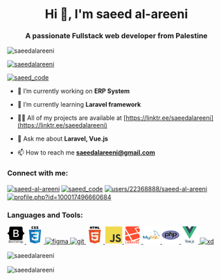 <h1 align="center">Hi 👋, I'm saeed al-areeni</h1>
<h3 align="center">A passionate Fullstack web developer from Palestine</h3>

<p align="left"> <img src="https://komarev.com/ghpvc/?username=saeedalareeni&label=Profile%20views&color=0e75b6&style=flat" alt="saeedalareeni" /> </p>

<p align="left"> <a href="https://github.com/ryo-ma/github-profile-trophy"><img src="https://github-profile-trophy.vercel.app/?username=saeedalareeni" alt="saeedalareeni" /></a> </p>

<p align="left"> <a href="https://twitter.com/saeed_code" target="blank"><img src="https://img.shields.io/twitter/follow/saeed_code?logo=twitter&style=for-the-badge" alt="saeed_code" /></a> </p>

- 🔭 I’m currently working on **ERP System**

- 🌱 I’m currently learning **Laravel framework**

- 👨‍💻 All of my projects are available at [https://linktr.ee/saeedalareeni](https://linktr.ee/saeedalareeni)

- 💬 Ask me about **Laravel, Vue.js**

- 📫 How to reach me **saeedalareeni@gmail.com**

<h3 align="left">Connect with me:</h3>
<p align="left">
<a href="https://codepen.io/saeed-al-areeni" target="blank"><img align="center" src="https://raw.githubusercontent.com/rahuldkjain/github-profile-readme-generator/master/src/images/icons/Social/codepen.svg" alt="saeed-al-areeni" height="30" width="40" /></a>
<a href="https://twitter.com/saeed_code" target="blank"><img align="center" src="https://raw.githubusercontent.com/rahuldkjain/github-profile-readme-generator/master/src/images/icons/Social/twitter.svg" alt="saeed_code" height="30" width="40" /></a>
<a href="https://stackoverflow.com/users/users/22368888/saeed-al-areeni" target="blank"><img align="center" src="https://raw.githubusercontent.com/rahuldkjain/github-profile-readme-generator/master/src/images/icons/Social/stack-overflow.svg" alt="users/22368888/saeed-al-areeni" height="30" width="40" /></a>
<a href="https://fb.com/profile.php?id=100017496660684" target="blank"><img align="center" src="https://raw.githubusercontent.com/rahuldkjain/github-profile-readme-generator/master/src/images/icons/Social/facebook.svg" alt="profile.php?id=100017496660684" height="30" width="40" /></a>
</p>

<h3 align="left">Languages and Tools:</h3>
<p align="left"> <a href="https://getbootstrap.com" target="_blank" rel="noreferrer"> <img src="https://raw.githubusercontent.com/devicons/devicon/master/icons/bootstrap/bootstrap-plain-wordmark.svg" alt="bootstrap" width="40" height="40"/> </a> <a href="https://www.w3schools.com/css/" target="_blank" rel="noreferrer"> <img src="https://raw.githubusercontent.com/devicons/devicon/master/icons/css3/css3-original-wordmark.svg" alt="css3" width="40" height="40"/> </a> <a href="https://www.figma.com/" target="_blank" rel="noreferrer"> <img src="https://www.vectorlogo.zone/logos/figma/figma-icon.svg" alt="figma" width="40" height="40"/> </a> <a href="https://git-scm.com/" target="_blank" rel="noreferrer"> <img src="https://www.vectorlogo.zone/logos/git-scm/git-scm-icon.svg" alt="git" width="40" height="40"/> </a> <a href="https://www.w3.org/html/" target="_blank" rel="noreferrer"> <img src="https://raw.githubusercontent.com/devicons/devicon/master/icons/html5/html5-original-wordmark.svg" alt="html5" width="40" height="40"/> </a> <a href="https://developer.mozilla.org/en-US/docs/Web/JavaScript" target="_blank" rel="noreferrer"> <img src="https://raw.githubusercontent.com/devicons/devicon/master/icons/javascript/javascript-original.svg" alt="javascript" width="40" height="40"/> </a> <a href="https://laravel.com/" target="_blank" rel="noreferrer"> <img src="https://raw.githubusercontent.com/devicons/devicon/master/icons/laravel/laravel-plain-wordmark.svg" alt="laravel" width="40" height="40"/> </a> <a href="https://www.mysql.com/" target="_blank" rel="noreferrer"> <img src="https://raw.githubusercontent.com/devicons/devicon/master/icons/mysql/mysql-original-wordmark.svg" alt="mysql" width="40" height="40"/> </a> <a href="https://www.php.net" target="_blank" rel="noreferrer"> <img src="https://raw.githubusercontent.com/devicons/devicon/master/icons/php/php-original.svg" alt="php" width="40" height="40"/> </a> <a href="https://vuejs.org/" target="_blank" rel="noreferrer"> <img src="https://raw.githubusercontent.com/devicons/devicon/master/icons/vuejs/vuejs-original-wordmark.svg" alt="vuejs" width="40" height="40"/> </a> <a href="https://www.adobe.com/products/xd.html" target="_blank" rel="noreferrer"> <img src="https://cdn.worldvectorlogo.com/logos/adobe-xd.svg" alt="xd" width="40" height="40"/> </a> </p>

<p><img align="center" src="https://github-readme-stats.vercel.app/api/top-langs?username=saeedalareeni&show_icons=true&locale=en&layout=compact" alt="saeedalareeni" /></p>

<p><img align="center" src="https://github-readme-streak-stats.herokuapp.com/?user=saeedalareeni&" alt="saeedalareeni" /></p>
